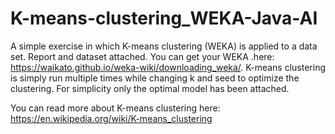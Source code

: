 # K-means-clustering_WEKA-Java-AI

A simple exercise in which K-means clustering (WEKA) is applied to a data set. Report and dataset attached. 
You can get your WEKA .here: https://waikato.github.io/weka-wiki/downloading_weka/. K-means clustering is simply run multiple times while changing k and seed to optimize the clustering. For simplicity only the optimal model has been attached.

You can read more about K-means clustering here: https://en.wikipedia.org/wiki/K-means_clustering
